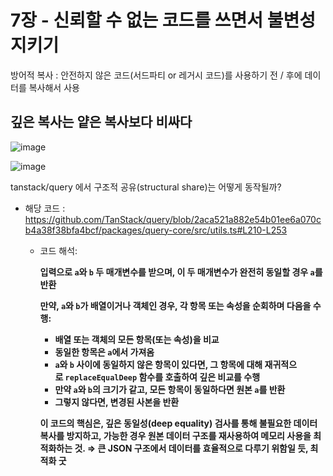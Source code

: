 # 7장 - 신뢰할 수 없는 코드를 쓰면서 불변성 지키기

방어적 복사 : 안전하지 않은 코드(서드파티 or 레거시 코드)를 사용하기 전 / 후에 데이터를 복사해서 사용 

## 깊은 복사는 얕은 복사보다 비싸다

![image](https://github.com/muhandojeon/Grokking-Simplicity/assets/43921054/53396dcf-78eb-4151-8ab3-43bf6573cb2a)

![image](https://github.com/muhandojeon/Grokking-Simplicity/assets/43921054/94bcc75b-09a7-4885-afff-b015f2927de2)


tanstack/query 에서 구조적 공유(structural share)는 어떻게 동작될까?

- 해당 코드 :  https://github.com/TanStack/query/blob/2aca521a882e54b01ee6a070cb4a38f38bfa4bcf/packages/query-core/src/utils.ts#L210-L253
    - 코드 해석:
        
        **입력으로 `a`와 `b` 두 매개변수를 받으며, 이 두 매개변수가 완전히 동일할 경우 `a`를 반환**
        
        **만약, `a`와 `b`가 배열이거나 객체인 경우, 각 항목 또는 속성을 순회하며 다음을 수행:**
        
        - **배열 또는 객체의 모든 항목(또는 속성)을 비교**
        - **동일한 항목은 `a`에서 가져옴**
        - **`a`와 `b` 사이에 동일하지 않은 항목이 있다면, 그 항목에 대해 재귀적으로 `replaceEqualDeep` 함수를 호출하여 깊은 비교를 수행**
        - **만약 `a`와 `b`의 크기가 같고, 모든 항목이 동일하다면 원본 `a`를 반환**
        - **그렇지 않다면, 변경된 사본을 반환**
        
        **이 코드의 핵심은, 깊은 동일성(deep equality) 검사를 통해 불필요한 데이터 복사를 방지하고, 가능한 경우 원본 데이터 구조를 재사용하여 메모리 사용을 최적화하는 것. 
        ⇒ 큰 JSON 구조에서 데이터를 효율적으로 다루기 위함일 듯, 최적화 굿**
